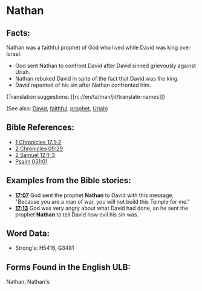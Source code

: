 # Nathan

## Facts:

Nathan was a faithful prophet of God who lived while David was king over Israel.

* God sent Nathan to confront David after David sinned grievously against Uriah.
* Nathan rebuked David in spite of the fact that David was the king.
* David repented of his sin after Nathan confronted him.

(Translation suggestions: [[rc://en/ta/man/jit/translate-names]])

(See also: [David](../names/david.md), [faithful](../kt/faithful.md), [prophet](../kt/prophet.md), [Uriah](../names/uriah.md))

## Bible References:

* [1 Chronicles 17:1-2](rc://en/tn/help/1ch/17/01)
* [2 Chronicles 09:29](rc://en/tn/help/2ch/09/29)
* [2 Samuel 12:1-3](rc://en/tn/help/2sa/12/01)
* [Psalm 051:01](rc://en/tn/help/psa/051/01)

## Examples from the Bible stories:

* __[17:07](rc://en/tn/help/obs/17/07)__ God sent the prophet __Nathan__ to David with this message, "Because you are a man of war, you will not build this Temple for me."
* __[17:13](rc://en/tn/help/obs/17/13)__ God was very angry about what David had done, so he sent the prophet __Nathan__ to tell David how evil his sin was.

## Word Data:

* Strong's: H5416, G3481

## Forms Found in the English ULB:

Nathan, Nathan's

